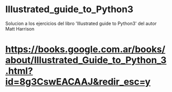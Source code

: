 # Illustrated_guide_to_Python3
Solucion a los ejercicios del libro 'Illustrated guide to Python3' del autor Matt Harrison

# https://books.google.com.ar/books/about/Illustrated_Guide_to_Python_3.html?id=8g3CswEACAAJ&redir_esc=y
